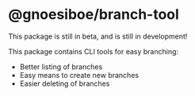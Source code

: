 # @gnoesiboe/branch-tool

This package is still in beta, and is still in development!

This package contains CLI tools for easy branching:

-   Better listing of branches
-   Easy means to create new branches
-   Easier deleting of branches
